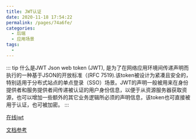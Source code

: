 ```yaml
---
title: JWT认证
date: 2020-11-18 17:54:22
permalink: /pages/74a6fe/
categories:
  - 后端
  - 应用场景
tags:
  - 
---
```


::: tip 什么是JWT
Json web token (JWT), 是为了在网络应用环境间传递声明而执行的一种基于JSON的开放标准（(RFC 7519).该token被设计为紧凑且安全的，特别适用于分布式站点的单点登录（SSO）场景。JWT的声明一般被用来在身份提供者和服务提供者间传递被认证的用户身份信息，以便于从资源服务器获取资源，也可以增加一些额外的其它业务逻辑所必须的声明信息，该token也可直接被用于认证，也可被加密。
:::


[在线jwt](https://www.box3.cn/tools/jwt.html)





[文档参考](https://www.jianshu.com/p/576dbf44b2ae)




